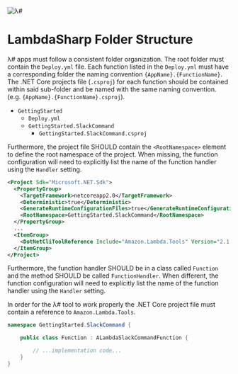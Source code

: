 ![λ#](LambdaSharp_v2_small.png)

# LambdaSharp Folder Structure

λ# apps must follow a consistent folder organization. The root folder must contain the `Deploy.yml` file. Each function listed in the `Deploy.yml` must have a corresponding folder the naming convention `{AppName}.{FunctionName}`. The .NET Core projects file (`.csproj`) for each function should be contained within said sub-folder and be named with the same naming convention. (e.g. `{AppName}.{FunctionName}.csproj`).

* `GettingStarted`
  * `Deploy.yml`
  * `GettingStarted.SlackCommand`
    * `GettingStarted.SlackCommand.csproj`

Furthermore, the project file SHOULD contain the `<RootNamespace>` element to define the root namespace of the project. When missing, the function configuration will need to explicitly list the name of the function handler using the `Handler` setting.

```xml
<Project Sdk="Microsoft.NET.Sdk">
  <PropertyGroup>
    <TargetFramework>netcoreapp2.0</TargetFramework>
    <Deterministic>true</Deterministic>
    <GenerateRuntimeConfigurationFiles>true</GenerateRuntimeConfigurationFiles>
    <RootNamespace>GettingStarted.SlackCommand</RootNamespace>
  </PropertyGroup>
  ...
  <ItemGroup>
    <DotNetCliToolReference Include="Amazon.Lambda.Tools" Version="2.1.3"/>
  </ItemGroup>
</Project>
```

Furthermore, the function handler SHOULD be in a class called `Function` and the method SHOULD be called `FunctionHandler`. When different, the function configuration will need to explicitly list the name of the function handler using the `Handler` setting.

In order for the λ# tool to work properly the .NET Core project file must contain a reference to `Amazon.Lambda.Tools`.

```csharp
namespace GettingStarted.SlackCommand {

    public class Function : ALambdaSlackCommandFunction {

        // ...implementation code...
    }
}
```
